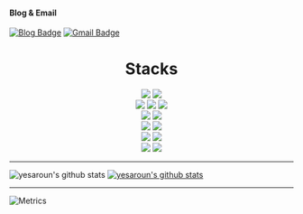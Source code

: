 
#### Blog & Email
[![Blog Badge](https://img.shields.io/badge/-예사로운-2e8b57?logo=AerLingus&logoColor=white&link=https://yesaroun.tistory.com/)](https://yesaroun.tistory.com/)
[![Gmail Badge](https://img.shields.io/badge/Gmail-d14836?logo=Gmail&logoColor=white&link=mailto:akor11lyt@gmail.com)](mailto:akor11lyt@gmail.com)

<h1 align="center">Stacks</h1>
<p align="center">
  <img src="https://img.shields.io/badge/Python-3776AB?style=for-the-badge&logo=Python&logoColor=white"> 
  <img src="https://img.shields.io/badge/Java-FC4C02?style=for-the-badge&logo=Java&logoColor=white">
<!--   <img src="https://img.shields.io/badge/PHP-777BB4?style=for-the-badge&logo=PHP&logoColor=white"> -->
  <br>
  <img src="https://img.shields.io/badge/HTML5-E34F26?style=for-the-badge&logo=HTML5&logoColor=white"> 
  <img src="https://img.shields.io/badge/CSS-1572B6?style=for-the-badge&logo=CSS&logoColor=white"> 
  <img src="https://img.shields.io/badge/JavaScript-F7DF1E?style=for-the-badge&logo=JavaScript&logoColor=black"> 
  <br>
  <img src="https://img.shields.io/badge/React-61DAFB?style=for-the-badge&logo=React&logoColor=white">
  <img src="https://img.shields.io/badge/jQuery-0769AD?style=for-the-badge&logo=jQuery&logoColor=white">
  <br>
  <img src="https://img.shields.io/badge/MySQL-4479A1?style=for-the-badge&logo=MySQL&logoColor=white">
  <img src="https://img.shields.io/badge/Oracle-F80000?style=for-the-badge&logo=Oracle&logoColor=white">
<!--   <img src="https://img.shields.io/badge/MyBatis-000000?style=for-the-badge&logo=Bitdefender&logoColor=white"> -->
  <br>
  <img src="https://img.shields.io/badge/Django-092E20?style=for-the-badge&logo=Django&logoColor=white">
<!--   <img src="https://img.shields.io/badge/Spring-6DB33F?style=for-the-badge&logo=Spring&logoColor=white">  -->
  <img src="https://img.shields.io/badge/Bootstrap-7952B3?style=for-the-badge&logo=Bootstrap&logoColor=white">
  <br>
<!--   <img src="https://img.shields.io/badge/Apache Tomcat-F8DC75?style=for-the-badge&logo=apachetomcat&logoColor=black"/> -->
  <img src="https://img.shields.io/badge/Git-F05032?style=for-the-badge&logo=Git&logoColor=white"> 
  <img src="https://img.shields.io/badge/GitHub-181717?style=for-the-badge&logo=GitHub&logoColor=white">
</p>


<hr>

![yesaroun's github stats](https://github-readme-stats.vercel.app/api?username=yesaroun&show_icons=true)
[![yesaroun's github stats](https://github-readme-stats.vercel.app/api/top-langs/?username=yesaroun&show_icons=true&hide_border=true&title_color=004386&icon_color=004386&layout=compact)](https://github.com/yesaroun)


<hr>

![Metrics](https://metrics.lecoq.io/yesaroun?template=classic&base.header=0&base.activity=0&base.community=0&isocalendar=1&base=header%2C%20activity%2C%20community%2C%20repositories%2C%20metadata&base.indepth=false&base.hireable=false&base.skip=false&isocalendar=false&isocalendar.duration=full-year&config.timezone=Asia%2FSeoul)

<!--
**yesaroun/yesaroun** is a ✨ _special_ ✨ repository because its `README.md` (this file) appears on your GitHub profile.

Here are some ideas to get you started:

- 🔭 I’m currently working on ...
- 🌱 I’m currently learning ...
- 👯 I’m looking to collaborate on ...
- 🤔 I’m looking for help with ...
- 💬 Ask me about ...
- 📫 How to reach me: ...
- 😄 Pronouns: ...
- ⚡ Fun fact: ...
-->
